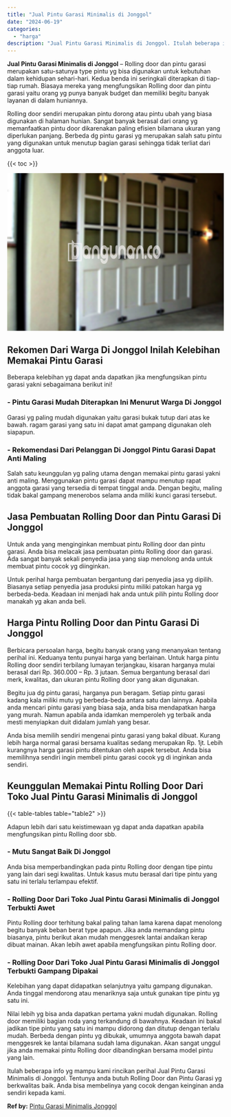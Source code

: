 ```yaml
---
title: "Jual Pintu Garasi Minimalis di Jonggol"
date: "2024-06-19"
categories: 
  - "harga"
description: "Jual Pintu Garasi Minimalis di Jonggol. Itulah beberapa info yg mampu kami rincikan perihal Jual Pintu Garasi Minimalis di Jonggol. Tentunya anda butuh Rolli..."
---
```


**Jual Pintu Garasi Minimalis di Jonggol** – Rolling door dan pintu garasi merupakan satu-satunya type pintu yg bisa digunakan untuk kebutuhan dalam kehidupan sehari-hari. Kedua benda ini seringkali diterapkan di tiap-tiap rumah. Biasaya mereka yang mengfungsikan Rolling door dan pintu garasi yaitu orang yg punya banyak budget dan memiliki begitu banyak layanan di dalam huniannya.

Rolling door sendiri merupakan pintu dorong atau pintu ubah yang biasa digunakan di halaman hunian. Sangat banyak berasal dari orang yg memanfaatkan pintu door dikarenakan paling efisien bilamana ukuran yang diperlukan panjang. Berbeda dg pintu garasi yg merupakan salah satu pintu yang digunakan untuk menutup bagian garasi sehingga tidak terliat dari anggota luar.

{{< toc >}}

![Jual Pintu Garasi Minimalis di Jonggol](/images/pintu-garasi-66.png)

## Rekomen Dari Warga Di Jonggol Inilah Kelebihan Memakai Pintu Garasi

Beberapa kelebihan yg dapat anda dapatkan jika mengfungsikan pintu garasi yakni sebagaimana berikut ini!

### \- Pintu Garasi Mudah Diterapkan Ini Menurut Warga Di Jonggol

Garasi yg paling mudah digunakan yaitu garasi bukak tutup dari atas ke bawah. ragam garasi yang satu ini dapat amat gampang digunakan oleh siapapun.

### \- Rekomendasi Dari Pelanggan Di Jonggol Pintu Garasi Dapat Anti Maling

Salah satu keunggulan yg paling utama dengan memakai pintu garasi yakni anti maling. Menggunakan pintu garasi dapat mampu menutup rapat anggota garasi yang tersedia di tempat tinggal anda. Dengan begitu, maling tidak bakal gampang menerobos selama anda miliki kunci garasi tersebut.

## Jasa Pembuatan Rolling Door dan Pintu Garasi Di Jonggol

Untuk anda yang menginginkan membuat pintu Rolling door dan pintu garasi. Anda bisa melacak jasa pembuatan pintu Rolling door dan garasi. Ada sangat banyak sekali penyedia jasa yang siap menolong anda untuk membuat pintu cocok yg diinginkan.

Untuk perihal harga pembuatan bergantung dari penyedia jasa yg dipilih. Biasanya setiap penyedia jasa produksi pintu miliki patokan harga yg berbeda-beda. Keadaan ini menjadi hak anda untuk pilih pintu Rolling door manakah yg akan anda beli.

## Harga Pintu Rolling Door dan Pintu Garasi Di Jonggol

Berbicara persoalan harga, begitu banyak orang yang menanyakan tentang perihal ini. Keduanya tentu punyai harga yang berlainan. Untuk harga pintu Rolling door sendiri terbilang lumayan terjangkau, kisaran harganya mulai berasal dari Rp. 360.000 – Rp. 3 jutaan. Semua bergantung berasal dari merk, kwalitas, dan ukuran pintu Rolling door yang akan digunakan.

Begitu jua dg pintu garasi, harganya pun beragam. Setiap pintu garasi kadang kala miliki mutu yg berbeda-beda antara satu dan lainnya. Apabila anda mencari pintu garasi yang biasa saja, anda bisa mendapatkan harga yang murah. Namun apabila anda idamkan memperoleh yg terbaik anda mesti menyiapkan duit didalam jumlah yang besar.

Anda bisa memilih sendiri mengenai pintu garasi yang bakal dibuat. Kurang lebih harga normal garasi bersama kualitas sedang merupakan Rp. 1jt. Lebih kurangnya harga garasi pintu ditentukan oleh aspek tersebut. Anda bisa memilihnya sendiri ingin membeli pintu garasi cocok yg di inginkan anda sendiri.

## Keunggulan Memakai Pintu Rolling Door Dari Toko Jual Pintu Garasi Minimalis di Jonggol

{{< table-tables table="table2" >}}

Adapun lebih dari satu keistimewaan yg dapat anda dapatkan apabila mengfungsikan pintu Rolling door sbb.

### \- Mutu Sangat Baik Di Jonggol

Anda bisa memperbandingkan pada pintu Rolling door dengan tipe pintu yang lain dari segi kwalitas. Untuk kasus mutu berasal dari tipe pintu yang satu ini terlalu terlampau efektif.

### \- Rolling Door Dari Toko Jual Pintu Garasi Minimalis di Jonggol Terbukti Awet

Pintu Rolling door terhitung bakal paling tahan lama karena dapat menolong begitu banyak beban berat type apapun. Jika anda memandang pintu biasanya, pintu berikut akan mudah menggesrek lantai andaikan kerap dibuat mainan. Akan lebih awet apabila mengfungsikan pintu Rolling door.

### \- Rolling Door Dari Toko Jual Pintu Garasi Minimalis di Jonggol Terbukti Gampang Dipakai

Kelebihan yang dapat didapatkan selanjutnya yaitu gampang digunakan. Anda tinggal mendorong atau menariknya saja untuk gunakan tipe pintu yg satu ini.

Nilai lebih yg bisa anda dapatkan pertama yakni mudah digunakan. Rolling door memiliki bagian roda yang terkandung di bawahnya. Keadaan ini bakal jadikan tipe pintu yang satu ini mampu didorong dan ditutup dengan terlalu mudah. Berbeda dengan pintu yg dibukak, umumnya anggota bawah dapat menggesrek ke lantai bilamana sudah lama digunakan. Akan sangat unggul jika anda memakai pintu Rolling door dibandingkan bersama model pintu yang lain.

Itulah beberapa info yg mampu kami rincikan perihal Jual Pintu Garasi Minimalis di Jonggol. Tentunya anda butuh Rolling Door dan Pintu Garasi yg berkwalitas baik. Anda bisa membelinya yang cocok dengan keinginan anda sendiri kepada kami.

**Ref by:** [Pintu Garasi Minimalis Jonggol](https://id.wikipedia.org/wiki/Pintu)
